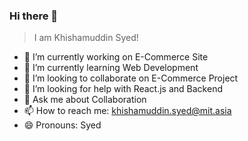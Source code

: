 ### Hi there 👋 
> I am Khishamuddin Syed!

<!--
**officialkmsyed/officialkmsyed** is a ✨ _special_ ✨ repository because its `README.md` (this file) appears on your GitHub profile.

Here are some ideas to get you started: -->

- 🔭 I’m currently working on E-Commerce Site
- 🌱 I’m currently learning Web Development
- 👯 I’m looking to collaborate on E-Commerce Project
- 🤔 I’m looking for help with React.js and Backend
- 💬 Ask me about Collaboration
- 📫 How to reach me: khishamuddin.syed@mit.asia
- 😄 Pronouns: Syed

